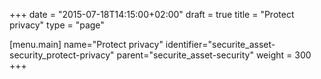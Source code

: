 +++
date = "2015-07-18T14:15:00+02:00"
draft = true
title = "Protect privacy"
type = "page"

[menu.main]
name="Protect privacy"
identifier="securite_asset-security_protect-privacy"
parent="securite_asset-security"
weight = 300
+++